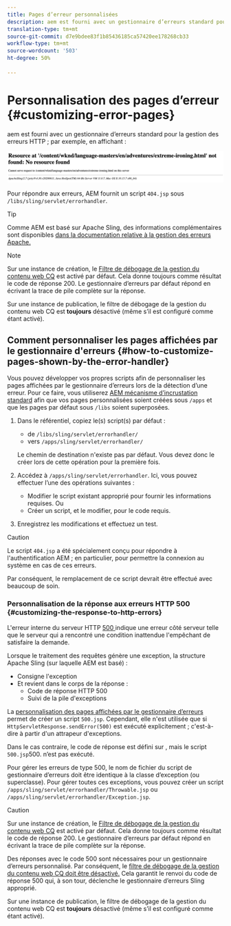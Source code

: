```yaml
---
title: Pages d’erreur personnalisées
description: aem est fourni avec un gestionnaire d’erreurs standard pour la gestion des erreurs HTTP, qui peut être personnalisé.
translation-type: tm+mt
source-git-commit: d7e9bdee83f1b85436185ca57420ee178268cb33
workflow-type: tm+mt
source-wordcount: '503'
ht-degree: 50%

---
```



# Personnalisation des pages d’erreur {#customizing-error-pages}

aem est fourni avec un gestionnaire d’erreurs standard pour la gestion des erreurs HTTP ; par exemple, en affichant :

![Message d’erreur standard](assets/error-message-standard.png)

Pour répondre aux erreurs, AEM fournit un script `404.jsp` sous `/libs/sling/servlet/errorhandler`.

>[!TIP]
>
>Comme AEM est basé sur Apache Sling, des informations complémentaires sont disponibles [dans la documentation relative à la gestion des erreurs Apache.](https://sling.apache.org/documentation/the-sling-engine/errorhandling.html)

>[!NOTE]
>
>Sur une instance de création, le [Filtre de débogage de la gestion du contenu web CQ](/help/implementing/deploying/configuring-osgi.md) est activé par défaut. Cela donne toujours comme résultat le code de réponse 200. Le gestionnaire d’erreurs par défaut répond en écrivant la trace de pile complète sur la réponse.
>
>Sur une instance de publication, le filtre de débogage de la gestion du contenu web CQ est **toujours** désactivé (même s’il est configuré comme étant activé).

## Comment personnaliser les pages affichées par le gestionnaire d&#39;erreurs {#how-to-customize-pages-shown-by-the-error-handler}

Vous pouvez développer vos propres scripts afin de personnaliser les pages affichées par le gestionnaire d’erreurs lors de la détection d’une erreur. Pour ce faire, vous utiliserez [AEM mécanisme d’incrustation standard](/help/implementing/developing/introduction/overlays.md) afin que vos pages personnalisées soient créées sous `/apps` et que les pages par défaut sous `/libs` soient superposées.

1. Dans le référentiel, copiez le(s) script(s) par défaut :

   * de `/libs/sling/servlet/errorhandler/`
   * vers `/apps/sling/servlet/errorhandler/`

   Le chemin de destination n&#39;existe pas par défaut. Vous devez donc le créer lors de cette opération pour la première fois.

1. Accédez à `/apps/sling/servlet/errorhandler`. Ici, vous pouvez effectuer l’une des opérations suivantes :

   * Modifier le script existant approprié pour fournir les informations requises. Ou
   * Créer un script, et le modifier, pour le code requis.

1. Enregistrez les modifications et effectuez un test.

>[!CAUTION]
>
>Le script `404.jsp` a été spécialement conçu pour répondre à l&#39;authentification AEM ; en particulier, pour permettre la connexion au système en cas de ces erreurs.
>
>Par conséquent, le remplacement de ce script devrait être effectué avec beaucoup de soin.

### Personnalisation de la réponse aux erreurs HTTP 500 {#customizing-the-response-to-http-errors}

L&#39;erreur interne du serveur HTTP [500 ](https://www.w3.org/Protocols/rfc2616/rfc2616-sec10.html) indique une erreur côté serveur telle que le serveur qui a rencontré une condition inattendue l&#39;empêchant de satisfaire la demande.

Lorsque le traitement des requêtes génère une exception, la structure Apache Sling (sur laquelle AEM est basé) :

* Consigne l&#39;exception
* Et revient dans le corps de la réponse :
   * Code de réponse HTTP 500
   * Suivi de la pile d&#39;exceptions

La [personnalisation des pages affichées par le gestionnaire d’erreurs](#how-to-customize-pages-shown-by-the-error-handler) permet de créer un script `500.jsp`. Cependant, elle n&#39;est utilisée que si `HttpServletResponse.sendError(500)` est exécuté explicitement ; c&#39;est-à-dire à partir d&#39;un attrapeur d&#39;exceptions.

Dans le cas contraire, le code de réponse est défini sur , mais le script `500.jsp`500.  n’est pas exécuté.

Pour gérer les erreurs de type 500, le nom de fichier du script de gestionnaire d’erreurs doit être identique à la classe d’exception (ou superclasse). Pour gérer toutes ces exceptions, vous pouvez créer un script `/apps/sling/servlet/errorhandler/Throwable.jsp` ou `/apps/sling/servlet/errorhandler/Exception.jsp`.

>[!CAUTION]
>
>Sur une instance de création, le [Filtre de débogage de la gestion du contenu web CQ](/help/implementing/deploying/configuring-osgi.md) est activé par défaut. Cela donne toujours comme résultat le code de réponse 200. Le gestionnaire d’erreurs par défaut répond en écrivant la trace de pile complète sur la réponse.
>
>Des réponses avec le code 500 sont nécessaires pour un gestionnaire d’erreurs personnalisé. Par conséquent, le [filtre de débogage de la gestion du contenu web CQ doit être désactivé.](/help/implementing/deploying/configuring-osgi.md) Cela garantit le renvoi du code de réponse 500 qui, à son tour, déclenche le gestionnaire d’erreurs Sling approprié.
>
>Sur une instance de publication, le filtre de débogage de la gestion du contenu web CQ est **toujours** désactivé (même s’il est configuré comme étant activé).
